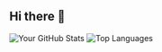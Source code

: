 ## Hi there 👋

<!--
**jnicolow/jnicolow** is a ✨ _special_ ✨ repository because its `README.md` (this file) appears on your GitHub profile.

Here are some ideas to get you started:

- 🔭 I’m currently working on ...
- 🌱 I’m currently learning ...
- 👯 I’m looking to collaborate on ...
- 🤔 I’m looking for help with ...
- 💬 Ask me about ...
- 📫 How to reach me: ...
- 😄 Pronouns: ...
- ⚡ Fun fact: ...
-->

![Your GitHub Stats](https://github-readme-stats.vercel.app/api?username=jnicolow&show_icons=true&theme=tokyonight)
![Top Languages](https://github-readme-stats.vercel.app/api/top-langs/?username=jnicolow&layout=compact&theme=tokyonight)

